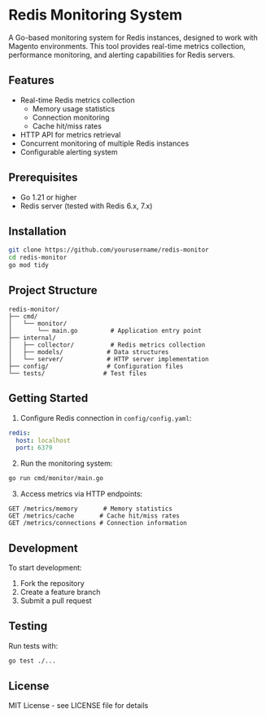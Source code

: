# Redis Monitoring System

A Go-based monitoring system for Redis instances, designed to work with Magento environments. This tool provides real-time metrics collection, performance monitoring, and alerting capabilities for Redis servers.

## Features

- Real-time Redis metrics collection
    - Memory usage statistics
    - Connection monitoring
    - Cache hit/miss rates
- HTTP API for metrics retrieval
- Concurrent monitoring of multiple Redis instances
- Configurable alerting system

## Prerequisites

- Go 1.21 or higher
- Redis server (tested with Redis 6.x, 7.x)

## Installation

```bash
git clone https://github.com/yourusername/redis-monitor
cd redis-monitor
go mod tidy
```

## Project Structure

```
redis-monitor/
├── cmd/
│   └── monitor/
│       └── main.go         # Application entry point
├── internal/
│   ├── collector/          # Redis metrics collection
│   ├── models/            # Data structures
│   └── server/            # HTTP server implementation
├── config/                # Configuration files
└── tests/                # Test files
```

## Getting Started

1. Configure Redis connection in `config/config.yaml`:
```yaml
redis:
  host: localhost
  port: 6379
```

2. Run the monitoring system:
```bash
go run cmd/monitor/main.go
```

3. Access metrics via HTTP endpoints:
```
GET /metrics/memory       # Memory statistics
GET /metrics/cache       # Cache hit/miss rates
GET /metrics/connections # Connection information
```

## Development

To start development:

1. Fork the repository
2. Create a feature branch
3. Submit a pull request

## Testing

Run tests with:
```bash
go test ./...
```

## License

MIT License - see LICENSE file for details